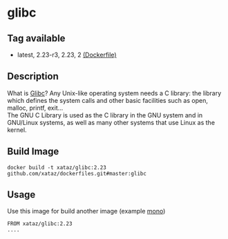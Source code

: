 # glibc

## Tag available
* latest, 2.23-r3, 2.23, 2 [(Dockerfile)](https://github.com/xataz/dockerfiles/tree/master/glibc/Dockerfile)

## Description
What is [Glibc](https://www.gnu.org/software/libc/)?
Any Unix-like operating system needs a C library: the library which defines the system calls and other basic facilities such as open, malloc, printf, exit...  
The GNU C Library is used as the C library in the GNU system and in GNU/Linux systems, as well as many other systems that use Linux as the kernel.

## Build Image
```shell
docker build -t xataz/glibc:2.23 github.com/xataz/dockerfiles.git#master:glibc
```

## Usage
Use this image for build another image (example [mono](https://github.com/xataz/dockerfiles/tree/master/mono/))
```shell
FROM xataz/glibc:2.23
....
```
